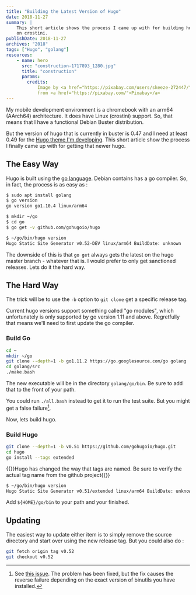 ```yaml
---
title: "Building the Latest Version of Hugo"
date: 2018-11-27
summary: |
    This short article shows the process I came up with for building hugo
    on crostini.
publishDate: 2018-11-27
archives: "2018"
tags: ["Hugo", "golang"]
resources:
    - name: hero
      src: "construction-1717893_1280.jpg"
      title: "construction"
      params:
        credits:
            Image by <a href="https://pixabay.com/users/skeeze-272447/">skeeze</a>
            from <a href="https://pixabay.com/">Pixabay</a>
---
```


My mobile development environment is a chromebook with an arm64 (AArch64)
architecture. It does have Linux (crostini) support. So, that means that I have
a functional Debian Buster distribution.

But the version of hugo that is currently in buster is 0.47 and I need at least
0.49 for the [Hugo theme I'm
developing](https://github.com/mhhollomon/hugo-theme-vellichor). This short
article show the process I finally came up with for getting that newer hugo.

## The Easy Way

Hugo is built using the [go language](https://github.com/golang/go). Debian
contains has a go compiler. So, in fact, the process is as easy as :

~~~bash
$ sudo apt install golang
$ go version
go version go1.10.4 linux/arm64

$ mkdir ~/go
$ cd go
$ go get -v github.com/gohugoio/hugo

$ ~/go/bin/hugo version
Hugo Static Site Generator v0.52-DEV linux/arm64 BuildDate: unknown
~~~

The downside of this is that `go get` always gets the latest on the hugo master
branch - whatever that is. I would prefer to only get sanctioned releases. Lets
do it the hard way.

## The Hard Way

The trick will be to use the `-b` option to `git clone` get a specific release tag.

Current hugo versions support something called "go modules", which
unfortunately is only supported by go version 1.11 and above. Regretfully that
means we'll need to first update the go compiler.

### Build Go

~~~bash
cd ~
mkdir ~/go
git clone --depth=1 -b go1.11.2 https://go.googlesource.com/go golang
cd golang/src
./make.bash
~~~

The new executable will be in the directory `golang/go/bin`. Be sure to add that
to the front of your path.

You could run `./all.bash` instead to get it to run the test suite. But you
might get a false failure[^1].

Now, lets build hugo.

### Build Hugo

```bash
git clone --depth=1 -b v0.51 https://github.com/gohugoio/hugo.git
cd hugo
go install --tags extended
```

{{<side-note>}}Hugo has changed the way that tags are named. Be sure to verify
the actual tag name from the github project{{</side-note>}}

```txt
$ ~/go/bin/hugo version
Hugo Static Site Generator v0.51/extended linux/arm64 BuildDate: unknown
```

Add `${HOME}/go/bin` to your path and your finished.

## Updating

The easiest way to update either item is to simply remove the source directory
and start over using the new release tag. But you could also do :

~~~bash
git fetch origin tag v0.52
git checkout v0.52
~~~

[^1]: See [this issue](https://github.com/golang/go/issues/27754). The problem has been fixed, but the fix causes the reverse failure depending on the exact version of binutils you have installed.
